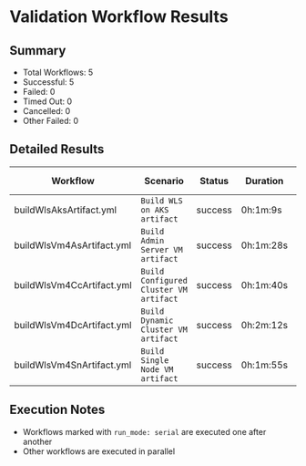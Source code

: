 # Validation Workflow Results

## Summary
- Total Workflows: 5
- Successful: 5
- Failed: 0
- Timed Out: 0
- Cancelled: 0
- Other Failed: 0

## Detailed Results

| Workflow | Scenario | Status | Duration | Run URL |
|----------|----------|---------|-----------|----------|
| buildWlsAksArtifact.yml | `Build WLS on AKS artifact` | success | 0h:1m:9s | [View Run](https://github.com/azure-javaee/weblogic-azure/actions/runs/16433760326) |
| buildWlsVm4AsArtifact.yml | `Build Admin Server VM artifact` | success | 0h:1m:28s | [View Run](https://github.com/azure-javaee/weblogic-azure/actions/runs/16433761511) |
| buildWlsVm4CcArtifact.yml | `Build Configured Cluster VM artifact` | success | 0h:1m:40s | [View Run](https://github.com/azure-javaee/weblogic-azure/actions/runs/16433762749) |
| buildWlsVm4DcArtifact.yml | `Build Dynamic Cluster VM artifact` | success | 0h:2m:12s | [View Run](https://github.com/azure-javaee/weblogic-azure/actions/runs/16433763895) |
| buildWlsVm4SnArtifact.yml | `Build Single Node VM artifact` | success | 0h:1m:55s | [View Run](https://github.com/azure-javaee/weblogic-azure/actions/runs/16433765569) |


## Execution Notes
- Workflows marked with `run_mode: serial` are executed one after another
- Other workflows are executed in parallel
